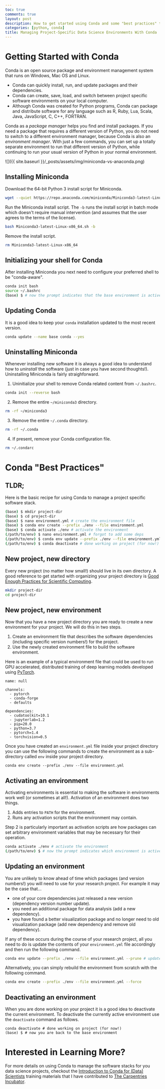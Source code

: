```yaml
---
toc: true
comments: true
layout: post
description: How to get started using Conda and some "best practices" to avoid common pain-points.
categories: [python, conda]
title: Managing Project-Specific Data Science Environments With Conda
---
```

# Getting Started with Conda

Conda is an open source package and environment management system that runs on 
Windows, Mac OS and Linux.

* Conda can quickly install, run, and update packages and their dependencies.
* Conda can create, save, load, and switch between project specific software environments on your local computer.
* Although Conda was created for Python programs, Conda can package and distribute software for any language such as R, Ruby, Lua, Scala, Java, JavaScript, C, C++, FORTRAN.

Conda as a *package manager* helps you find and install packages. If you need a 
package that requires a different version of Python, you do not need to switch to 
a different environment manager, because Conda is also an *environment manager*. 
With just a few commands, you can set up a totally separate environment to run 
that different version of Python, while continuing to run your usual version of 
Python in your normal environment.

![]({{ site.baseurl }}/_posts/assets/img/miniconda-vs-anaconda.png)


## Installing Miniconda

Download the 64-bit Python 3 install script for Miniconda.

```bash
wget --quiet https://repo.anaconda.com/miniconda/Miniconda3-latest-Linux-x86_64.sh
```

Run the Miniconda install script. The `-b` runs the install script in batch mode 
which doesn't require manual intervention (and assumes that the user agrees to 
the terms of the license).

```bash
bash Miniconda3-latest-Linux-x86_64.sh -b
```

Remove the install script.

```bash
rm Miniconda3-latest-Linux-x86_64
```

## Initializing your shell for Conda

After installing Miniconda you next need to configure your preferred shell to be 
"conda-aware".

```bash
conda init bash
source ~/.bashrc
(base) $ # now the prompt indicates that the base environment is active!
```

## Updating Conda

It is a good idea to keep your `conda` installation updated to the most recent 
version.

```bash
conda update --name base conda --yes
```

## Uninstalling Miniconda

Whenever installing new software it is always a good idea to understand how to 
*uninstall* the software (just in case you have second thoughts!). Uninstalling 
Miniconda is fairly straighforward.

1. Uninitialize your shell to remove Conda related content from `~/.bashrc`.

```bash
conda init --reverse bash
```

2. Remove the entire `~/miniconda3` directory.

```bash
rm -rf ~/miniconda3
```

3. Remove the entire `~/.conda` directory.

```bash
rm -rf ~/.conda
```

4. If present, remove your Conda configuration file.

```bash
rm ~/.condarc
```

# Conda "Best Practices"

## TLDR;

Here is the basic recipe for using Conda to manage a project specific software stack.

```bash
(base) $ mkdir project-dir
(base) $ cd project-dir
(base) $ nano environment.yml # create the environment file
(base) $ conda env create --prefix ./env --file environment.yml
(base) $ conda activate ./env # activate the environment
(/path/to/env) $ nano environment.yml # forgot to add some deps
(/path/to/env) $ conda env update --prefix ./env --file environment.yml --prune) # update the environment
(/path/to/env) $ conda deactivate # done working on project (for now!)
```

## New project, new directory

Every new project (no matter how small!) should live in its own directory. 
A good reference to get started with organizing your project directory is 
[Good Enough Practices for Scientific Computing](https://journals.plos.org/ploscompbiol/article?id=10.1371/journal.pcbi.1005510). 

```bash
mkdir project-dir
cd project-dir
```

## New project, new environment

Now that you have a new project directory you are ready to create a new environment 
for your project. We will do this in two steps.

1. Create an environment file that describes the software dependencies (including 
   specific version numbers!) for the project.
2. Use the newly created environment file to build the software environment.

Here is an example of a typical environment file that could be used to run GPU 
accelerated, distributed training of deep learning models developed using [PyTorch](https://www.pytorch.org).

```
name: null

channels:
  - pytorch
  - conda-forge
  - defaults

dependencies:
  - cudatoolkit=10.1
  - jupyterlab=1.2
  - pip=20.0
  - python=3.7
  - pytorch=1.4
  - torchvision=0.5
```

Once you have created an `environment.yml` file inside your project directory 
you can use the following commands to create the environment as a sub-directory 
called `env` inside your project directory.

```
conda env create --prefix ./env --file environment.yml
```

## Activating an environment

Activating environments is essential to making the software in environments work 
well (or sometimes at all!). Activation of an environment does two things.

1. Adds entries to `PATH` for the environment.
2. Runs any activation scripts that the environment may contain.

Step 2 is particularly important as activation scripts are how packages can set 
arbitrary environment variables that may be necessary for their operation. 

```bash
conda activate ./env # activate the environment
(/path/to/env) $ # now the prompt indicates which environment is active!
```

## Updating an environment

You are unlikely to know ahead of time which packages (and version numbers!) you 
will need to use for your research project. For example it may be the case that...

* one of your core dependencies just released a new version (dependency version 
  number update).
* you need an additional package for data analysis (add a new dependency).
* you have found a better visualization package and no longer need to old 
  visualization package (add new dependency and remove old dependency).

If any of these occurs during the course of your research project, all you need 
to do is update the contents of your `environment.yml` file accordingly and then 
run the following command.

```bash
conda env update --prefix ./env --file environment.yml --prune # update the environment
```

Alternatively, you can simply rebuild the environment from scratch with the following 
command.

```bash
conda env create --prefix ./env --file environment.yml --force
```

## Deactivating an environment

When you are done working on your project it is a good idea to deactivate the 
current environment. To deactivate the currently active environment use the 
`deactivate` command as follows.

```
conda deactivate # done working on project (for now!)
(base) $ # now you are back to the base environment
```

# Interested in Learning More?

For more details on using Conda to manage the software stacks for you data science projects, 
checkout the [Introduction to Conda for (Data) Scientists](https://carpentries-incubator.github.io/introduction-to-conda-for-data-scientists/) 
training materials that I have contributed to [The Carpentries Incubator](https://carpentries.org/involved-lessons/).
